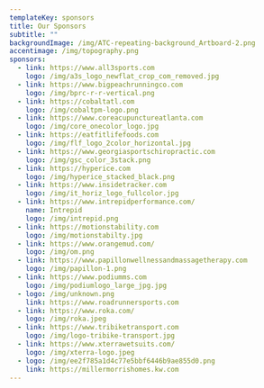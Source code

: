 ```yaml
---
templateKey: sponsors
title: Our Sponsors
subtitle: ""
backgroundImage: /img/ATC-repeating-background_Artboard-2.png
accentimage: /img/topography.png
sponsors:
  - link: https://www.all3sports.com
    logo: /img/a3s_logo_newflat_crop_com_removed.jpg
  - link: https://www.bigpeachrunningco.com
    logo: /img/bprc-r-r-vertical.png
  - link: https://cobaltatl.com
    logo: /img/cobaltpm-logo.png
  - link: https://www.coreacupunctureatlanta.com
    logo: /img/core_onecolor_logo.jpg
  - link: https://eatfitlifefoods.com
    logo: /img/flf_logo_2color_horizontal.jpg
  - link: https://www.georgiasportschiropractic.com
    logo: /img/gsc_color_3stack.png
  - link: https://hyperice.com
    logo: /img/hyperice_stacked_black.png
  - link: https://www.insidetracker.com
    logo: /img/it_horiz_logo_fullcolor.jpg
  - link: https://www.intrepidperformance.com/
    name: Intrepid
    logo: /img/intrepid.png
  - link: https://motionstability.com
    logo: /img/motionstabilty.jpg
  - link: https://www.orangemud.com/
    logo: /img/om.png
  - link: https://www.papillonwellnessandmassagetherapy.com
    logo: /img/papillon-1.png
  - link: https://www.podiumms.com
    logo: /img/podiumlogo_large_jpg.jpg
  - logo: /img/unknown.png
    link: https://www.roadrunnersports.com
  - link: https://www.roka.com/
    logo: /img/roka.jpeg
  - link: https://www.tribiketransport.com
    logo: /img/logo-tribike-transport.jpg
  - link: https://www.xterrawetsuits.com/
    logo: /img/xterra-logo.jpeg
  - logo: /img/ee2f785a1d4c77e5bbf6446b9ae855d0.png
    link: https://millermorrishomes.kw.com
---
```

